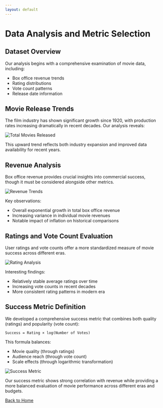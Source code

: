 ```yaml
---
layout: default
---
```


# Data Analysis and Metric Selection

## Dataset Overview

Our analysis begins with a comprehensive examination of movie data, including:
- Box office revenue trends
- Rating distributions
- Vote count patterns
- Release date information

## Movie Release Trends

The film industry has shown significant growth since 1920, with production rates increasing dramatically in recent decades. Our analysis reveals:

![Total Movies Released](../assets/img/total_movies.png)

This upward trend reflects both industry expansion and improved data availability for recent years.

## Revenue Analysis

Box office revenue provides crucial insights into commercial success, though it must be considered alongside other metrics.

![Revenue Trends](../assets/img/revenue_trends.png)

Key observations:
- Overall exponential growth in total box office revenue
- Increasing variance in individual movie revenues
- Notable impact of inflation on historical comparisons

## Ratings and Vote Count Evaluation

User ratings and vote counts offer a more standardized measure of movie success across different eras.

![Rating Analysis](../assets/img/rating_analysis.png)

Interesting findings:
- Relatively stable average ratings over time
- Increasing vote counts in recent decades
- More consistent rating patterns in modern era

## Success Metric Definition

We developed a comprehensive success metric that combines both quality (ratings) and popularity (vote count):

```
Success = Rating × log(Number of Votes)
```

This formula balances:
- Movie quality (through ratings)
- Audience reach (through vote count)
- Scale effects (through logarithmic transformation)

![Success Metric](../assets/img/success_metric.png)

Our success metric shows strong correlation with revenue while providing a more balanced evaluation of movie performance across different eras and budgets.

[Back to Home](./)